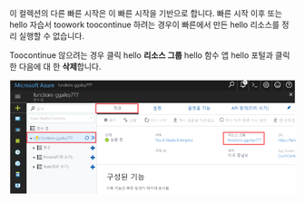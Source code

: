 이 컬렉션의 다른 빠른 시작은 이 빠른 시작을 기반으로 합니다. 빠른 시작 이후 또는 hello 자습서 toowork toocontinue 하려는 경우이 빠른에서 만든 hello 리소스를 정리 실행할 수 없습니다. 

Toocontinue 않으려는 경우 클릭 hello **리소스 그룹** hello 함수 앱 hello 포털과 클릭 한 다음에 대 한 **삭제**합니다. 

![Hello 함수 앱에서 리소스 그룹 toodelete hello를 선택 합니다.](./media/functions-quickstart-cleanup/functions-app-delete-resource-group.png)
